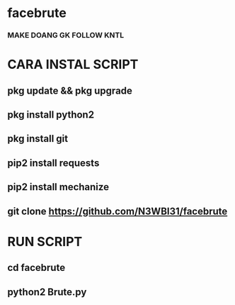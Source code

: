 # facebrute
### MAKE DOANG GK FOLLOW KNTL

# CARA INSTAL SCRIPT 
## pkg update && pkg upgrade 
## pkg install python2
## pkg install git
## pip2 install requests 
## pip2 install mechanize 
## git clone https://github.com/N3WBI31/facebrute
# RUN SCRIPT
## cd facebrute
## python2 Brute.py
